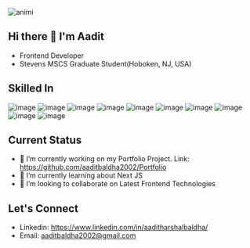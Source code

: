 
![animi](https://github.com/user-attachments/assets/022b0f23-f108-4a18-b9a2-804bc35d3823)


## Hi there 👋 I'm Aadit

- Frontend Developer
- Stevens MSCS Graduate Student(Hoboken, NJ, USA)



## Skilled In

![image](https://github.com/user-attachments/assets/6858f062-72e7-4858-94d0-af16a6543a84)
![image](https://github.com/user-attachments/assets/b9445c8c-9d2d-4899-adc0-13c3dbb44268)
![image](https://github.com/user-attachments/assets/d9ea14d9-28f9-4800-8816-88273d27855c)
![image](https://github.com/user-attachments/assets/148bdfea-624b-4317-b875-9405b4cb6bba)
![image](https://github.com/user-attachments/assets/ff30c946-023b-47ea-8f37-c114fd4b5868)
![image](https://github.com/user-attachments/assets/8f5e41a2-edc8-47c4-8524-70f68d14b782)
![image](https://github.com/user-attachments/assets/f5513f7b-e460-41f4-b596-b03cfa2cd03e)
![image](https://github.com/user-attachments/assets/4fdc5dd4-2534-4e7c-9c89-b96fdce9f9de)
![image](https://github.com/user-attachments/assets/030c0598-7c66-4fa1-b7c3-f094bdc9b413)
![image](https://github.com/user-attachments/assets/1ece405d-a7fa-468e-9b7e-ca877a1916f4)






## Current Status
- 🔭 I’m currently working on my Portfolio Project. Link: https://github.com/aaditbaldha2002/Portfolio
- 🌱 I’m currently learning about Next JS
- 👯 I’m looking to collaborate on Latest Frontend Technologies

## Let's Connect
  - Linkedin: https://www.linkedin.com/in/aaditharshalbaldha/
  - Email: aaditbaldha2002@gmail.com
  
<!--
**aaditbaldha2002/aaditbaldha2002** is a ✨ _special_ ✨ repository because its `README.md` (this file) appears on your GitHub profile.

Here are some ideas to get you started:

- 🔭 I’m currently working on ...
- 🌱 I’m currently learning ...
- 👯 I’m looking to collaborate on ...
- 🤔 I’m looking for help with ...
- 💬 Ask me about ...
- 📫 How to reach me: ...
- 😄 Pronouns: ...
- ⚡ Fun fact: ...
-->

